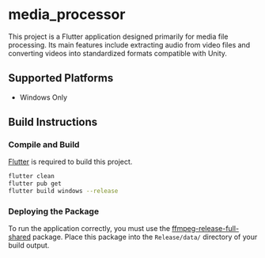 # media_processor

This project is a Flutter application designed primarily for media file processing. Its main features include extracting audio from video files and converting videos into standardized formats compatible with Unity.

## Supported Platforms

- Windows Only

## Build Instructions

### Compile and Build
[Flutter](https://flutter.dev/) is required to build this project.
```bash
flutter clean
flutter pub get
flutter build windows --release
```
### Deploying the Package

To run the application correctly, you must use the [ffmpeg-release-full-shared](https://www.gyan.dev/ffmpeg/builds/) package. Place this package into the `Release/data/` directory of your build output.